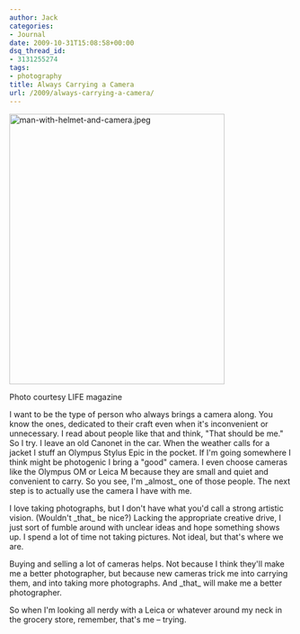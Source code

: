```yaml
---
author: Jack
categories:
- Journal
date: 2009-10-31T15:08:58+00:00
dsq_thread_id:
- 3131255274
tags:
- photography
title: Always Carrying a Camera
url: /2009/always-carrying-a-camera/
---
```


<img src="https://www.baty.net/files/man-with-helmet-and-camera.jpeg" alt="man-with-helmet-and-camera.jpeg" border="0" width="383" height="481" />
  
<span class="photo_caption">Photo courtesy LIFE magazine</span>

I want to be the type of person who always brings a camera along. You know the ones, dedicated to their craft even when it's inconvenient or unnecessary. I read about people like that and think, "That should be me." So I try. I leave an old Canonet in the car. When the weather calls for a jacket I stuff an Olympus Stylus Epic in the pocket. If I'm going somewhere I think might be photogenic I bring a "good" camera. I even choose cameras like the Olympus OM or Leica M because they are small and quiet and convenient to carry. So you see, I'm \_almost\_ one of those people. The next step is to actually use the camera I have with me.

I love taking photographs, but I don't have what you'd call a strong artistic vision. (Wouldn't \_that\_ be nice?) Lacking the appropriate creative drive, I just sort of fumble around with unclear ideas and hope something shows up. I spend a lot of time not taking pictures. Not ideal, but that's where we are.

Buying and selling a lot of cameras helps. Not because I think they'll make me a better photographer, but because new cameras trick me into carrying them, and into taking more photographs. And \_that\_ will make me a better photographer.

So when I'm looking all nerdy with a Leica or whatever around my neck in the grocery store, remember, that's me &#8211; trying.
